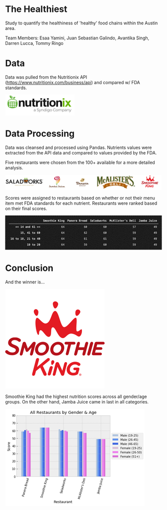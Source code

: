 # **The Healthiest**

Study to quantify the healthiness of 'healthy' food chains within the Austin area.

Team Members: Esaa Yamini, Juan Sebastian Galindo, Avantika Singh, Darren Lucca, Tommy Ringo

# **Data**

Data was pulled from the Nutritionix API (https://www.nutritionix.com/business/api) and compared w/ FDA standards.

![Nutritionix](images/Nutritionix.png)

# **Data Processing**

Data was cleansed and processed using Pandas. Nutrients values were extracted from the API data and compared to values provided by the FDA.

Five restaurants were chosen from the 100+ available for a more detailed analysis.


![restaurants](images/restaurants.png)



 Scores were assigned to restaurants based on whether or not their menu item met FDA standards for each nutrient. Restaurants were ranked based on their final scores.

![Final Output](images/Final_Output.png)


# **Conclusion**


And the winner is...

![smoothie king](images/smoothie_king.png)

Smoothie King had the highest nutrition scores across all gender/age groups. On the other hand, Jamba Juice came in last in all categories.

![final chart](images/final_chart.png)
